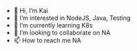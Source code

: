 - 👋 Hi, I’m Kai
- 👀 I’m interested in NodeJS, Java, Testing
- 🌱 I’m currently learning K8s
- 💞️ I’m looking to collaborate on NA
- 📫 How to reach me NA

<!---
kailin0512/kailin0512 is a ✨ special ✨ repository because its `README.md` (this file) appears on your GitHub profile.
You can click the Preview link to take a look at your changes.
--->
